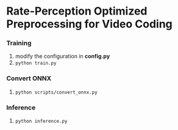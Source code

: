 # Rate-Perception Optimized Preprocessing for Video Coding

###  Training
1. modify the configuration in **config.py**
2. `python train.py`
### Convert ONNX
1. `python scripts/convert_onnx.py`
### Inference
1. `python inference.py`